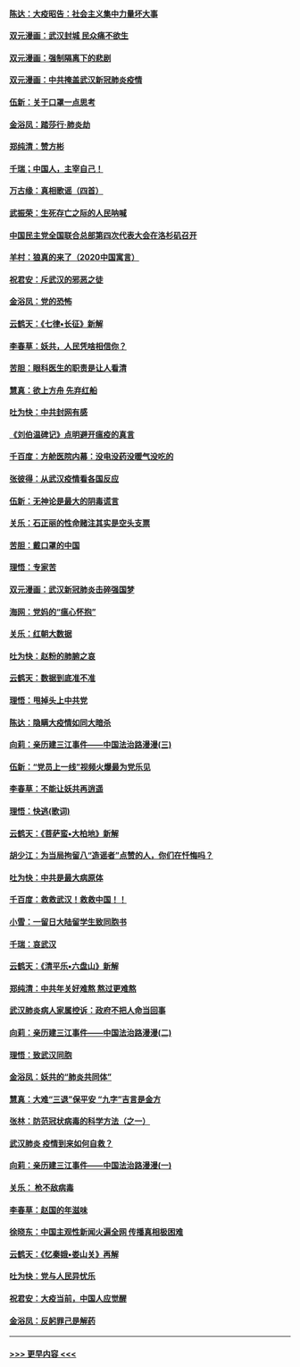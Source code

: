#### [陈达：大疫昭告：社会主义集中力量坏大事](../pages/nsc993/n11859419.md?t=02111444) 
#### [双元漫画：武汉封城 民众痛不欲生](../pages/nsc993/n11859287.md?t=02111444) 
#### [双元漫画：强制隔离下的悲剧](../pages/nsc993/n11859244.md?t=02111444) 
#### [双元漫画：中共掩盖武汉新冠肺炎疫情](../pages/nsc993/n11858249.md?t=02111444) 
#### [伍新：关于口罩一点思考](../pages/nsc993/n11859195.md?t=02111444) 
#### [金浴凤：踏莎行‧肺炎劫](../pages/nsc993/n11858227.md?t=02111444) 
#### [郑纯清：赞方彬](../pages/nsc993/n11856803.md?t=02111444) 
#### [千瑞；中国人，主宰自己！](../pages/nsc993/n11856793.md?t=02111444) 
#### [万古缘：真相歌谣（四首）](../pages/nsc993/n11856263.md?t=02111444) 
#### [武振荣：生死存亡之际的人民呐喊](../pages/nsc993/n11856256.md?t=02111444) 
#### [中国民主党全国联合总部第四次代表大会在洛杉矶召开](../pages/nsc993/n11856344.md?t=02111444) 
#### [羊村：狼真的来了（2020中国寓言）](../pages/nsc993/n11856229.md?t=02111444) 
#### [祝君安：斥武汉的邪恶之徒](../pages/nsc993/n11855861.md?t=02111444) 
#### [金浴凤：党的恐怖](../pages/nsc993/n11855849.md?t=02111444) 
#### [云鹤天：《七律▪长征》新解](../pages/nsc993/n11855479.md?t=02111444) 
#### [李春草：妖共，人民凭啥相信你？](../pages/nsc993/n11855196.md?t=02111444) 
#### [苦胆：眼科医生的职责是让人看清](../pages/nsc993/n11853840.md?t=02111444) 
#### [慧真：欲上方舟 先弃红船](../pages/nsc993/n11853483.md?t=02111444) 
#### [吐为快：中共封网有感](../pages/nsc993/n11852575.md?t=02111444) 
#### [《刘伯温碑记》点明避开瘟疫的真言](../pages/nsc993/n11852128.md?t=02111444) 
#### [千百度：方舱医院内幕：没电没药没暖气没吃的](../pages/nsc993/n11850211.md?t=02111444) 
#### [张彼得：从武汉疫情看各国反应](../pages/nsc993/n11850102.md?t=02111444) 
#### [伍新：无神论是最大的阴毒谎言](../pages/nsc993/n11846129.md?t=02111444) 
#### [关乐：石正丽的性命赌注其实是空头支票](../pages/nsc993/n11846109.md?t=02111444) 
#### [苦胆：戴口罩的中国](../pages/nsc993/n11845576.md?t=02111444) 
#### [理悟：专家苦](../pages/nsc993/n11845564.md?t=02111444) 
#### [双元漫画：武汉新冠肺炎击碎强国梦](../pages/nsc993/n11843320.md?t=02111444) 
#### [海网：党妈的“瘟心怀抱”](../pages/nsc993/n11840740.md?t=02111444) 
#### [关乐：红朝大数据](../pages/nsc993/n11840675.md?t=02111444) 
#### [吐为快：赵粉的肺腑之哀](../pages/nsc993/n11840618.md?t=02111444) 
#### [云鹤天：数据到底准不准](../pages/nsc993/n11840325.md?t=02111444) 
#### [理悟：甩掉头上中共党](../pages/nsc993/n11838826.md?t=02111444) 
#### [陈达：隐瞒大疫情如同大暗杀](../pages/nsc993/n11838771.md?t=02111444) 
#### [向莉：亲历建三江事件——中国法治路漫漫(三)](../pages/nsc993/n11831825.md?t=02111444) 
#### [伍新：“党员上一线”视频火爆最为党乐见](../pages/nsc993/n11838200.md?t=02111444) 
#### [李春草：不能让妖共再逍遥](../pages/nsc993/n11838102.md?t=02111444) 
#### [理悟：快逃(歌词)](../pages/nsc993/n11838083.md?t=02111444) 
#### [云鹤天：《菩萨蛮▪大柏地》新解](../pages/nsc993/n11838059.md?t=02111444) 
#### [胡少江：为当局拘留八“造谣者”点赞的人，你们在忏悔吗？](../pages/nsc993/n11836801.md?t=02111444) 
#### [吐为快：中共是最大病原体](../pages/nsc993/n11836748.md?t=02111444) 
#### [千百度：救救武汉！救救中国！！](../pages/nsc993/n11836145.md?t=02111444) 
#### [小雪：一留日大陆留学生致同胞书](../pages/nsc993/n11834624.md?t=02111444) 
#### [千瑞：哀武汉](../pages/nsc993/n11833647.md?t=02111444) 
#### [云鹤天：《清平乐▪六盘山》新解](../pages/nsc993/n11833611.md?t=02111444) 
#### [郑纯清：中共年关好难熬 熬过更难熬](../pages/nsc993/n11833489.md?t=02111444) 
#### [武汉肺炎病人家属控诉：政府不把人命当回事](../pages/nsc993/n11833205.md?t=02111444) 
#### [向莉：亲历建三江事件——中国法治路漫漫(二)](../pages/nsc993/n11829102.md?t=02111444) 
#### [理悟：致武汉同胞](../pages/nsc993/n11831522.md?t=02111444) 
#### [金浴凤：妖共的“肺炎共同体”](../pages/nsc993/n11829448.md?t=02111444) 
#### [慧真：大难“三退”保平安 “九字”吉言是金方](../pages/nsc993/n11829501.md?t=02111444) 
#### [张林：防范冠状病毒的科学方法（之一）](../pages/nsc993/n11828618.md?t=02111444) 
#### [武汉肺炎 疫情到来如何自救？](../pages/nsc993/n11827632.md?t=02111444) 
#### [向莉：亲历建三江事件——中国法治路漫漫(一)](../pages/nsc993/n11827190.md?t=02111444) 
#### [关乐： 枪不敌病毒](../pages/nsc993/n11826746.md?t=02111444) 
#### [李春草：赵国的年滋味](../pages/nsc993/n11826321.md?t=02111444) 
#### [徐晓东：中国主观性新闻火遍全网 传播真相极困难](../pages/nsc993/n11826508.md?t=02111444) 
#### [云鹤天：《忆秦娥▪娄山关》再解](../pages/nsc993/n11824682.md?t=02111444) 
#### [吐为快：党与人民异忧乐](../pages/nsc993/n11824660.md?t=02111444) 
#### [祝君安：大疫当前，中国人应觉醒](../pages/nsc993/n11821946.md?t=02111444) 
#### [金浴凤：反躬罪己是解药](../pages/nsc993/n11820280.md?t=02111444) 

----
#### [ >>> 更早内容 <<< ](../indexes/nsc993-earlier.md)
